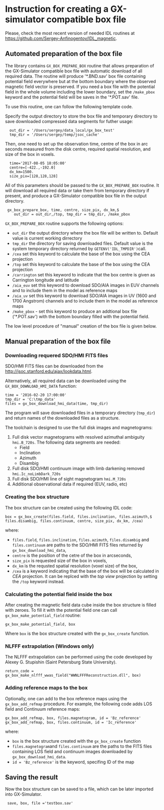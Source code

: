 # Instruction for creating a GX-simulator compatible box file
Please, check the most recent version of needed IDL routines at https://github.com/Sergey-Anfinogentov/IDL_magnetic.

## Automated preparation of the box file

The library contains `GX_BOX_PREPARE_BOX` routine that allows preparation of the GX-Simulator compatible box file with automatic download of all required data. The routine will produce  '\*.BND.sav' box file containing potential field everywhere but at the bottom boundary where the observed magnetic field vector is preserved. If you need a box file with the potential field in the whole volume including the lower boundary, set the `/make_pbox` keyword and the potential field will be saves in the  '\*.POT.sav'  file.

To use this routine, one can follow the following template code.

Specify the output directory to store the box file and temporary directory to save downloaded compressed data segments for futher usage:
```idl
  out_dir = '/Users/sergey/data_local/gx_box_test'
  tmp_dir = '/Users/sergey/temp/jsoc_cache'
```
Then, one need to set up the observation time, centre of the box in arc seconds measured from the disk centre, required spatial resolution, and size of the box in voxels.
```idl
  time='2017-08-05 18:05:00'
  centre=[-422.,-192.0]
  dx_km=1500.
  size_pix=[128,128,128]
```

All of this parameters should be passed to the  `GX_BOX_PREPARE_BOX` routine. It will download all required data or take them from temporary directory if present, and produce a GX-Simulator compatible box file in the output directory.
```idl
 gx_box_prepare_box, time, centre, size_pix, dx_km,$
    out_dir = out_dir,/top, tmp_dir = tmp_dir, /make_pbox
```
 `GX_BOX_PREPARE_BOX` routine supports the following options:

- `out_dir` the output directory where the box file will be written to. Default value is current working dirrectory
- `tmp_dir` the directory for saving downloaded files. Default value is the system temporary directory returned by `GETENV('IDL_TMPDIR')`call. 
- `/cea` set this keyword to calculate the base of the box using the CEA projection
- `/top` set this keyword to calculate the base of the box using the CEA projection
- `/carrington` set this keyword to indicate that the box centre is given as Carrington longitude and latitude
- `/aia_euv` set this keyword to download SDO/AIA images in EUV channels and to include them in the model as reference maps
- `/aia_uv` set this keyword to download SDO/AIA images in UV (1600 and 1700 Angstrom) channels and to include them in the model as reference maps
- `/make_pbox` - set this keyword to produce an addtional box file ('*.POT.sav') with the bottom boundary filled with the potential field. 

The low level procedure of "manual" creation of the box file is given below.

## Manual preparation of the box file

### Downloading requered SDO/HMI FITS files

SDO/HMI FITS files can be downloaded from the http://jsoc.stanford.edu/ajax/lookdata.html. 

Alternatively, all required data can be downloaded using the `GX_BOX_DOWNLOAD_HMI_DATA` function: 

```idl
time = '2016-02-20 17:00:00'
tmp_dir = 'C:\tmp_data'
files = gx_box_download_hmi_data(time, tmp_dir)
```

The program will save downloaded files in a temporary directory (`tmp_dir`) and return names of the downloaded files as a structure. 

The toolchain is designed to use the full disk images and magnetograms:

1. Full disk vector magnetograms with resolved azimuthal ambiguity `hmi.B_720s`. The following data segments are needed:
   * Field
   * Inclination
   * Azimuth
   * Disambig
2. Full disk SDO/HMI continuum image with limb darkening removed `hmi.Ic_noLimbDark_720s`
3. Full disk SDO/HMI line of sight magnetogram `hmi.M_720s`
4. Additional observational data if required (EUV, radio, etc)

### Creating the box structure
The box structure can be created using the following IDL code:
```idl
box = gx_box_create(files.field, files.inclination, files.azimuth,$
files.disambig, files.continuum, centre, size_pix, dx_km, /cea)
```
where:
* `files.field`, `files.inclination`, `files.azimuth`, `files.disambig` and  `files.continuum` are paths to the SDO/HMI FITS files returned by `gx_box_download_hmi_data`, 
* `centre` is the position of the cetre of the box in arcseconds,
* `size_pix` is requested size of the box in voxels,
* `dx_km` is the requsted spatial resolution (voxel size) of the box,
* `/cea` is a keyword indicating that the base of the box will be calculated in *CEA* projection. It can be replced with the *top view* projection by setting the `/top` keyword instead.

### Calculating the potential field inside the box
After creating the magnetic field data cube inside the box structure is filled with zeroes. To fill it with the potential field one can call `gx_box_make_potential_field` routine:
```IDL
gx_box_make_potential_field, box
```
Where `box` is the box structure created with the `gx_box_create` function.

### NLFFF extrapolation (Windows only)

The NLFFF extrapolation can be performed using the code developed by Alexey G. Stupishin (Saint Petersburg State University).

```idl
return_code = gx_box_make_nlfff_wwas_field("WWNLFFFReconstruction.dll", box)
```



### Adding reference maps to the box
Optionally, one can add to the box reference maps using the `gx_box_add_refmap` procedure. For example, the following code adds LOS field and Continuum  reference maps:
```IDL
gx_box_add_refmap, box, files.magnetogram, id = 'Bz_reference'
gx_box_add_refmap, box, files.continuum, id = 'Ic_reference'
```
where:
* `box` is the box structure created with the `gx_box_create` function
* `files.magnetogram`and `files.continuum` are the paths to the FITS files containing LOS field and continuum images downloaded by  `gx_box_download_hmi_data`.
* `id = 'Bz_reference'` is the keyword, specifing ID of the map

## Saving the result
Now the box structure  can be saved to a file, which can be later imported into GX-Simulator.
```IDL
 save, box, file ='testbox.sav'
```
